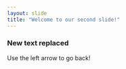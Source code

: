 ```yaml
---
layout: slide
title: "Welcome to our second slide!"
---
```

### New text replaced
Use the left arrow to go back!
